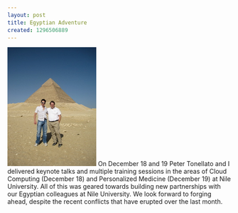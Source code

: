 ```yaml
---
layout: post
title: Egyptian Adventure
created: 1296506889
---
```

<img src="/assets/images/news/wank_0.jpg"></img>
On December 18 and 19 Peter Tonellato and I delivered keynote talks and multiple training sessions in the areas of Cloud Computing (December 18) and Personalized Medicine (December 19) at Nile University. All of this was geared towards building new partnerships with our Egyptian colleagues at Nile University. We look forward to forging ahead, despite the recent conflicts that have erupted over the last month.
